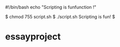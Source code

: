 #!/bin/bash
echo "Scripting is funfunction !"

$ chmod 755 script.sh
$ ./script.sh
Scripting is fun!
$
# essayproject
